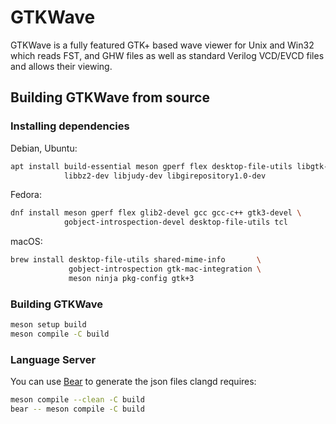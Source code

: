 # GTKWave

GTKWave is a fully featured GTK+ based wave viewer for Unix and Win32 which reads FST, and GHW files as well as standard Verilog VCD/EVCD files and allows their viewing.

## Building GTKWave from source

### Installing dependencies

Debian, Ubuntu:

```sh
apt install build-essential meson gperf flex desktop-file-utils libgtk-3-dev \
            libbz2-dev libjudy-dev libgirepository1.0-dev
```

Fedora:

```sh
dnf install meson gperf flex glib2-devel gcc gcc-c++ gtk3-devel \
            gobject-introspection-devel desktop-file-utils tcl
```

macOS:

```sh
brew install desktop-file-utils shared-mime-info       \
             gobject-introspection gtk-mac-integration \
             meson ninja pkg-config gtk+3
```

### Building GTKWave


```sh
meson setup build
meson compile -C build
```

### Language Server

You can use [Bear](https://github.com/rizsotto/Bear/issues) to
generate the json files clangd requires:

```sh
meson compile --clean -C build
bear -- meson compile -C build
```
